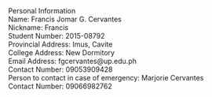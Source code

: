 <html>
Personal Information<br>
Name: Francis Jomar G. Cervantes <br>
Nickname: Francis<br>
Student Number: 2015-08792<br> 
Provincial Address: Imus, Cavite<br>
College Address: New Dormitory<br>
Email Address: fgcervantes@up.edu.ph<br> 
Contact Number: 09053909428<br>
Person to contact in case of emergency: Marjorie Cervantes<br>
Contact Number: 09066982762<br>
</html>
